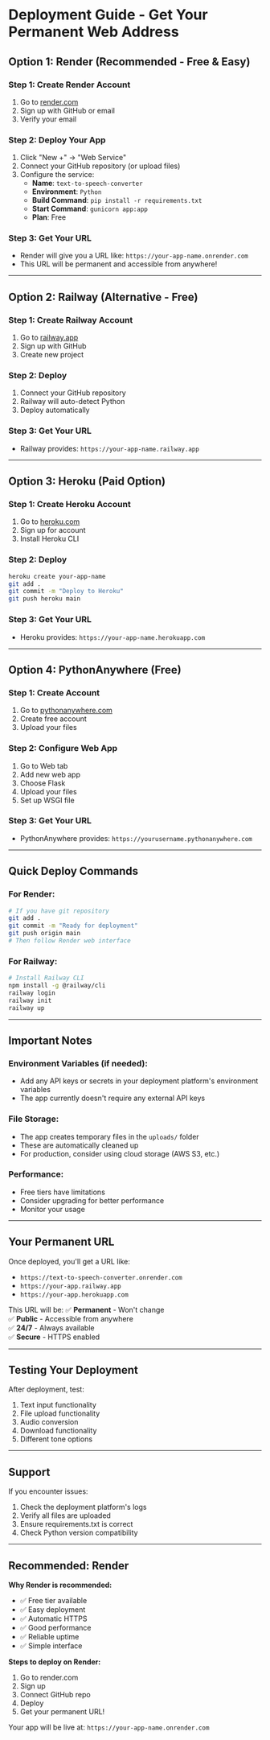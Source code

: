 # Deployment Guide - Get Your Permanent Web Address

## Option 1: Render (Recommended - Free & Easy)

### Step 1: Create Render Account
1. Go to [render.com](https://render.com)
2. Sign up with GitHub or email
3. Verify your email

### Step 2: Deploy Your App
1. Click "New +" → "Web Service"
2. Connect your GitHub repository (or upload files)
3. Configure the service:
   - **Name**: `text-to-speech-converter`
   - **Environment**: `Python`
   - **Build Command**: `pip install -r requirements.txt`
   - **Start Command**: `gunicorn app:app`
   - **Plan**: Free

### Step 3: Get Your URL
- Render will give you a URL like: `https://your-app-name.onrender.com`
- This URL will be permanent and accessible from anywhere!

---

## Option 2: Railway (Alternative - Free)

### Step 1: Create Railway Account
1. Go to [railway.app](https://railway.app)
2. Sign up with GitHub
3. Create new project

### Step 2: Deploy
1. Connect your GitHub repository
2. Railway will auto-detect Python
3. Deploy automatically

### Step 3: Get Your URL
- Railway provides: `https://your-app-name.railway.app`

---

## Option 3: Heroku (Paid Option)

### Step 1: Create Heroku Account
1. Go to [heroku.com](https://heroku.com)
2. Sign up for account
3. Install Heroku CLI

### Step 2: Deploy
```bash
heroku create your-app-name
git add .
git commit -m "Deploy to Heroku"
git push heroku main
```

### Step 3: Get Your URL
- Heroku provides: `https://your-app-name.herokuapp.com`

---

## Option 4: PythonAnywhere (Free)

### Step 1: Create Account
1. Go to [pythonanywhere.com](https://pythonanywhere.com)
2. Create free account
3. Upload your files

### Step 2: Configure Web App
1. Go to Web tab
2. Add new web app
3. Choose Flask
4. Upload your files
5. Set up WSGI file

### Step 3: Get Your URL
- PythonAnywhere provides: `https://yourusername.pythonanywhere.com`

---

## Quick Deploy Commands

### For Render:
```bash
# If you have git repository
git add .
git commit -m "Ready for deployment"
git push origin main
# Then follow Render web interface
```

### For Railway:
```bash
# Install Railway CLI
npm install -g @railway/cli
railway login
railway init
railway up
```

---

## Important Notes

### Environment Variables (if needed):
- Add any API keys or secrets in your deployment platform's environment variables
- The app currently doesn't require any external API keys

### File Storage:
- The app creates temporary files in the `uploads/` folder
- These are automatically cleaned up
- For production, consider using cloud storage (AWS S3, etc.)

### Performance:
- Free tiers have limitations
- Consider upgrading for better performance
- Monitor your usage

---

## Your Permanent URL

Once deployed, you'll get a URL like:
- `https://text-to-speech-converter.onrender.com`
- `https://your-app.railway.app`
- `https://your-app.herokuapp.com`

This URL will be:
✅ **Permanent** - Won't change  
✅ **Public** - Accessible from anywhere  
✅ **24/7** - Always available  
✅ **Secure** - HTTPS enabled  

---

## Testing Your Deployment

After deployment, test:
1. Text input functionality
2. File upload functionality
3. Audio conversion
4. Download functionality
5. Different tone options

---

## Support

If you encounter issues:
1. Check the deployment platform's logs
2. Verify all files are uploaded
3. Ensure requirements.txt is correct
4. Check Python version compatibility

---

## Recommended: Render

**Why Render is recommended:**
- ✅ Free tier available
- ✅ Easy deployment
- ✅ Automatic HTTPS
- ✅ Good performance
- ✅ Reliable uptime
- ✅ Simple interface

**Steps to deploy on Render:**
1. Go to render.com
2. Sign up
3. Connect GitHub repo
4. Deploy
5. Get your permanent URL!

Your app will be live at: `https://your-app-name.onrender.com` 